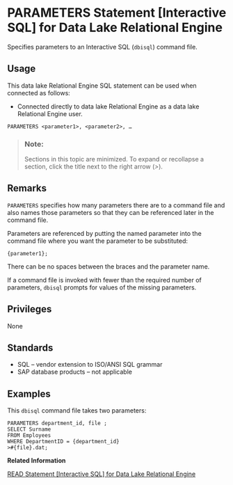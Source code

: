<!-- loioa621ba2684f21015b69dc6ae412d919a -->

# PARAMETERS Statement \[Interactive SQL\] for Data Lake Relational Engine

Specifies parameters to an Interactive SQL \(`dbisql`\) command file.



<a name="loioa621ba2684f21015b69dc6ae412d919a__section_ovp_dvr_znb"/>

## Usage

This data lake Relational Engine SQL statement can be used when connected as follows:

-   Connected directly to data lake Relational Engine as a data lake Relational Engine user.



```
PARAMETERS <parameter1>, <parameter2>, …
```



> ### Note:  
> Sections in this topic are minimized. To expand or recollapse a section, click the title next to the right arrow \(*\>*\).



<a name="loioa621ba2684f21015b69dc6ae412d919a__IQ_Usage"/>

## Remarks

`PARAMETERS` specifies how many parameters there are to a command file and also names those parameters so that they can be referenced later in the command file.

Parameters are referenced by putting the named parameter into the command file where you want the parameter to be substituted:

```
{parameter1};
```

There can be no spaces between the braces and the parameter name.

If a command file is invoked with fewer than the required number of parameters, `dbisql` prompts for values of the missing parameters.



<a name="loioa621ba2684f21015b69dc6ae412d919a__IQ_Permissions"/>

## Privileges

None



<a name="loioa621ba2684f21015b69dc6ae412d919a__IQ_Standards"/>

## Standards

-   SQL – vendor extension to ISO/ANSI SQL grammar
-   SAP database products – not applicable



<a name="loioa621ba2684f21015b69dc6ae412d919a__IQ_Examples"/>

## Examples

This `dbisql` command file takes two parameters:

```
PARAMETERS department_id, file ;
SELECT Surname
FROM Employees
WHERE DepartmentID = {department_id}
>#{file}.dat;
```

**Related Information**  


[READ Statement \[Interactive SQL\] for Data Lake Relational Engine](read-statement-interactive-sql-for-data-lake-relational-engine-a622ae5.md "Reads Interactive SQL (dbisql) statements from a file.")

